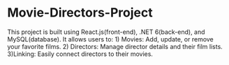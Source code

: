 # Movie-Directors-Project
This project is built using React.js(front-end), .NET 6(back-end), and MySQL(database). It allows users to: 1) Movies: Add, update, or remove your favorite films. 2) Directors: Manage director details and their film lists. 3)Linking: Easily connect directors to their movies.
